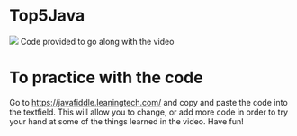 # Top5Java
<img src='https://github.com/snapppy/Top5Java/blob/master/videosample.gif'>
Code provided to go along with the video

# To practice with the code
Go to https://javafiddle.leaningtech.com/ and copy and paste the code into the textfield. This will allow you to change, or add more code in order to try your hand at some of the things learned in the video. Have fun!
